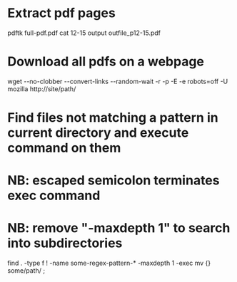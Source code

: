 # Extract pdf pages
pdftk full-pdf.pdf cat 12-15 output outfile_p12-15.pdf

# Download all pdfs on a webpage
wget --no-clobber --convert-links --random-wait -r -p -E -e robots=off -U mozilla http://site/path/

# Find files not matching a pattern in current directory and execute command on them
# NB: escaped semicolon terminates exec command
# NB: remove "-maxdepth 1" to search into subdirectories
find . -type f ! -name some-regex-pattern-* -maxdepth 1 -exec mv {} some/path/ \;
